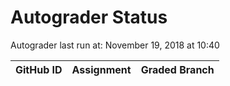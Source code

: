 # Autograder Status
Autograder last run at: November 19, 2018 at 10:40

| GitHub ID | Assignment | Graded Branch |
|-----------|------------|---------------|
